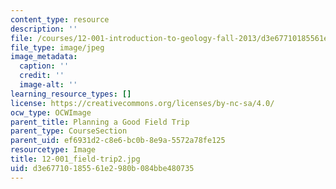 ```yaml
---
content_type: resource
description: ''
file: /courses/12-001-introduction-to-geology-fall-2013/d3e67710185561e2980b084bbe480735_12-001_field-trip2.jpg
file_type: image/jpeg
image_metadata:
  caption: ''
  credit: ''
  image-alt: ''
learning_resource_types: []
license: https://creativecommons.org/licenses/by-nc-sa/4.0/
ocw_type: OCWImage
parent_title: Planning a Good Field Trip
parent_type: CourseSection
parent_uid: ef6931d2-c8e6-bc0b-8e9a-5572a78fe125
resourcetype: Image
title: 12-001_field-trip2.jpg
uid: d3e67710-1855-61e2-980b-084bbe480735
---
```

